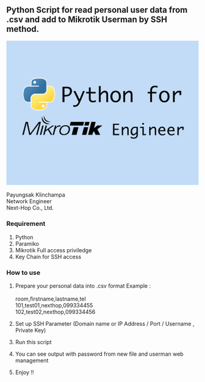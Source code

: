 ## Python Script for read personal user data from .csv and add to Mikrotik Userman by SSH method.

![Alt text](Python-for-Mikrotik-Engineer-2.png?raw=true "Title")

Payungsak Klinchampa<br/>
Network Engineer<br/>
Next-Hop Co., Ltd.<br/>

### Requirement
1. Python
2. Paramiko
3. Mikrotik Full access priviledge
4. Key Chain for SSH access

### How to use ###
1. Prepare your personal data into .csv format 
Example : <br/><br/>
room,firstname,lastname,tel<br/>
101,test01,nexthop,099334455<br/>
102,test02,nexthop,099334456<br/>

2. Set up SSH Parameter (Domain name or IP Address / Port / Username , Private Key)

3. Run this script

4. You can see output with password from new file and userman web management

4. Enjoy !!

